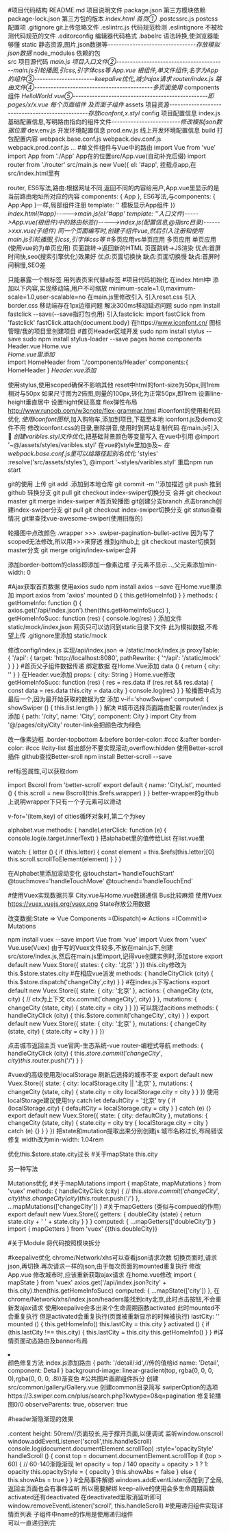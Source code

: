 #项目代码结构
README.md           项目说明文件
package.json        第三方模块依赖
package-lock.json   第三方包的版本
*index.html          首页①*
.postcssrc.js       postcss配置项
.gitignore          git上传忽略文件
.eslintrc.js        代码规范检测
.eslintignore       不被检测代码规范的文件
.editorconfig       编辑器代码格式
.babelrc            语法转换,使浏览器能够懂
static              静态资源,图片,json数据等--------------------------------*存放模拟json数据*
node_modules        依赖的包  
src                 项目源代码
    *main.js         项目入口文件②*----------------------------------------*main.js引轮播图,引css,引字体css等*
    *App.vue         根组件,单文件组件,名字为App的组件③*----------------------*keepalive优化,减少ajax请求*
    *router/index.js 路由文件④*-------------------------------------------*多页面使用*
    components      组件
        *HelloWorld.vue⑤*-------------------------------------------------*即pages/x/x.vue 每个页面组件 及页面子组件*
    assets          项目资源------------------------------------------------*存放iconfont,x.styl*
config              项目配置信息
    index.js        基础配置信息,写明路由指向的组件文件-------------------------*修改模拟json数据位置*
    dev.env.js      开发环境配置信息
    prod.env.js     线上开发环境配置信息
build               打包配置内容
    webpack.base.conf.js
    webpack.dev.conf.js
    webpack.prod.conf.js
    ...
#单文件组件与Vue中的路由
import Vue from 'vue'
import App from './App'     App在的位置src/App.vue(自动补充后缀)
import router from './router'
src/main.js
new Vue({
  el: '#app',               挂载点app,在src/index.html里有 <div id="app"></div>
  router,                   ES6写法,路由:根据网址不同,返回不同的内容给用户,App.vue里<router-view/>显示的是当前路由地址所对应的内容
  components: { App },      ES6写法,与components: { App:App }一样,局部组件注册
  template: '<App/>'        模板显示App组件
})
*index.html(#app)----->main.js(el:'#app' template: '<App/>'入口文件)----->App.vue(根组件)中的路由标签(<router-view/>)----->index.js(配置信息,@指src目录)------>xxx.vue(子组件)*
*同一个页面编写时,创建子组件vue,然后引入注册和使用*
*main.js引轮播图,引css,引字体css等*
#多页应用vs单页应用
多页应用                                                    单页应用(使用vue的为单页应用)
页面跳转->返回新的HTML                                        页面跳转->JS渲染
优点:首屏时间快,seo(搜索引擎优化)效果好                         优点:页面切换快
缺点:页面切换慢                                              缺点:首屏时间稍慢,SEO差

<template></template>只能暴露一个根标签
用<router-link to='/list'>列表页</router-link>来代替a标签
#项目代码初始化
在index.html中
    添加以下内容,实现移动端,用户不可缩放
    minimum-scale=1.0,maximum-scale=1.0,user-scalable=no
在main.js里修改引入
    引入reset.css
    引入border.css 移动端存在1px边框问题
    解决300ms移动延迟问题
        sudo npm install fastclick --save(--save指打包也用)
        引入fastclick:
            import fastClick from 'fastclick'
            fastClick.attach(document.body)
在https://www.iconfont.cn/ 图标管理/我的项目里创建项目
#首页Header区域开发
sudo npm install stylus --save
sudo npm install stylus-loader --save
pages
    home
        components
            Header.vue
    Home.vue   
*Home.vue里添加*            
import HomeHeader from './components/Header'
components:{
    HomeHeader
}
<home-header></home-header>
*Header.vue添加*
<style lang="stylus" scoped></style>
使用stylus,使用scoped确保不影响其他
reset中html的font-size为50px,则1rem相对与50px
如果尺寸图为2倍图,则量的100px,转化为正常50px,即1rem
设置line-height垂直居中
设置hight保证高度
flex弹性布局
http://www.runoob.com/w3cnote/flex-grammar.html
#iconfont的使用和代码优化
*使用iconfont图标*,加入购物车,添加到项目,下载至本地
iconfont.js及demo文件不用
修改iconfont.css的目录,删除拼音,使用时到网站复制代码
在main.js引入
<span class="iconfont">&#xe624;</span>
*创建varibles.styl文件优化*,把基础背景颜色等变量写入
在vue中引用    @import '~@/assets/styles/varibles.styl' 在vue的style里加@及~
*在webpack.base.conf.js里可以给路径起别名优化*
 'styles' :resolve('src/assets/styles'),
 @import '~styles/varibles.styl'
重启npm run start

git的使用 
        上传
        git add .添加到本地仓库
        git commit -m ''添加描述
        git push   推到github
        转换分支
        git pull
        git checkout index-swiper切换分支
        合并
        git checkout master
        git merge index-swiper
#首页轮播图
git创建分支branch
    点击branch创建index-swiper分支
    git pull
    git checkout index-swiper切换分支
    git status查看情况
git里查找vue-awesome-swiper(使用旧版的)
<style lang="stylus" scoped>
    .wrapper
        width: 100%
        height: 0
        overflow: hidden
        padding-bottom: 31.25%//宽高比
        .swiper-img
            width: 100%
</style>
轮播图中点改颜色
.wrapper >>> .swiper-pagination-bullet-active
因为写了scoped无法修改,所以用>>>来穿透
推到github上
git checkout master切换到master分支
git merge  origin/index-swiper合并


添加border-bottom的class即添加一像素边框
子元素不显示...,父元素添加min-width: 0

#Ajax获取首页数据
使用axios
sudo npm install axios --save
在Home.vue里添加
import axios from 'axios'
mounted () {
    this.getHomeInfo()
  }
}
methods: {
    getHomeInfo: function () {
        axios.get('/api/index.json').then(this.getHomeInfoSucc)
    },
    getHomeInfoSucc: function (res) {
      console.log(res)
    }
添加文件
static/mock/index,json
网页只可以访问到static目录下文件
此为模拟数据,不希望上传
.gitignore里添加
static/mock

修改config/index.js
实现/api/index.json => /static/mock/index.js
proxyTable: {
        '/api': {
            target: 'http://localhost:8080',
            pathRewrite: {
                '^/api': '/static/mock'
            }
        }
    }
#首页父子组件数据传递
绑定数据
在Home.Vue添加
data () {
    return {
        city: ''
    }
  }
<home-header :city='city'></home-header>
在Header.vue添加
props: {
    city: String
  }
Home.vue修改
getHomeInfoSucc: function (res) {
      res = res.data
      if (res.ret && res.data) {
        const data = res.data
        this.city = data.city
      }
      console.log(res)
    }
  }
轮播图中点为最后一个,因为最开始获取的数据为空
添加
v-if='showSwiper'
computed: {
    showSwiper () {
      this.list.length
    }
  }
解决
#城市选择页面路由配置
router/index.js添加
{
      path: '/city',
      name: 'City',
      component: City
    }
import City from '@/pages/city/City'
<router-link to='/city'></router-link>
router-link会把颜色改为绿色

改一像素边框
.border-topbottom
     &:before
         border-color: #ccc
     &:after
         border-color: #ccc
#city-list
超出部分不要实现滚动,overflow:hidden
使用Better-scroll插件
github查找Better-sroll
npm install Better-scroll --save

ref标签属性,可以获取dom
<div class="list" ref="wrapper">
import Bscroll from 'better-scroll'
export default {
  name: 'CityList',
  mounted () {
    this.scroll = new Bscroll(this.$refs.wrapper)
  }
}
better-wrapper的github上说明wrapper下只有一个子元素可以滑动

v-for='(item,key) of cities循环对象时,第二个为key

alphabet.vue
methods: {
    handleLeterClick: function (e) {
      console.log(e.target.innerText)
    }
把alphabet里的值传给List
在list.vue里
 <div class="area" v-for='(item,key) of cities' :key='key' :ref='key'>
 watch: {
    letter () {
      if (this.letter) {
        const element = this.$refs[this.letter][0]
        this.scroll.scrollToElement(element)
      }
    }
  }

在Alphabet里添加滚动变化
@touchstart='handleTouchStart'
@touchmove='handleTouchMove'
@touchend='handleTouchEnd'

#使用Vuex实现数据共享
City.vue与Home.vue数据通信
Bus比较麻烦
使用Vuex
https://vuex.vuejs.org/vuex.png
State存放公用数据

改变数据:State => Vue Components =(Dispatch)=> Actions =(Commit)=> Mutations

npm install vuex --save
import Vue from 'vue'
import Vuex from 'vuex'
Vue.use(Vuex)
由于写的Vuex文件较多,不放在main.js下,创建src/store/index.js,然后在main.js里import,记得vue创建实例时,添加store
export default new Vuex.Store({
    states: {
        city: '北京'
    }
})
this.city修改为this.$store.states.city
#在相应vue派发
methods: {
    handleCityClick (city) {
        this.$store.dispatch('changeCity',city)
    }
  }
#在index.js下写actions
export default new Vuex.Store({
  state: {
    city: '北京'
  },
  actions: {
    changeCity (ctx, city) { // ctx为上下文
      ctx.commit('changeCity', city)
    }
  },
  mutations: {
    changeCity (state, city) {
      state.city = city
    }
  }
})
可以跳过acitions
methods: {
    handleCityClick (city) {
      this.$store.commit('changeCity', city)
    }
  }
export default new Vuex.Store({
  state: {
    city: '北京'
  },
  mutations: {
    changeCity (state, city) {
      state.city = city
    }
  }
})

点击城市返回主页
vue官网-生态系统-vue router-编程式导航
methods: {
    handleCityClick (city) {
      this.$store.commit('changeCity', city)
      this.$router.push('/')
    }
  }

#vuex的高级使用及localStorage
刷新后选择的城市不变
export default new Vuex.Store({
  state: {
    city: localStorage.city || '北京'
  },
  mutations: {
    changeCity (state, city) {
      state.city = city
      localStorage.city = city
    }
  }
})
使用localStorage建议使用try catch
let defaultCity = '北京'
try {
    if (localStorage.city) {
        defaultCity =  localStorage.city = city
    }
} catch (e) {}
export default new Vuex.Store({
  state: {
    city: defaultCity
  },
  mutations: {
    changeCity (state, city) {
      state.city = city
      try {
        localStorage.city = city
      } catch (e) {}
    }
  }
})
把state和mutation提取出来分别创建js
城市名称过长,布局错误修复
width改为min-width: 1.04rem

优化this.$store.state.city过长
#关于mapState
this.city
<script>
import { mapState } from 'vuex'
export default{
  computed: {
    ...mapState(['city'])
  }
}
</script>
另一种写法
<script>
import { mapState } from 'vuex'
this.currentCity
 computed: {
    ...mapState({
      currentCity: 'city'
    })
  }
</script>
Mutations优化
#关于mapMutations
import { mapState, mapMutations } from 'vuex'
 methods: {
    handleCityClick (city) {
      // this.$store.commit('changeCity', city)
      this.changeCity(city)
      this.$router.push('/')
    },
    ...mapMutations(['changeCity'])
  }
#关于mapGetters 
(类似与compued的作用)
export default new Vuex.Store({
  getters: {
    doubleCity (state) {
        return state.city + ' ' + state.city
        }
    }
}
 computed: {
    ...mapGetters(['doubleCity'])
  }
import { mapGetters } from 'vuex'
{{this.doubleCity}}

#关于Module
将代码按照模块拆分

#keepalive优化
chrome/Network/xhs可以查看json请求次数
切换页面时,请求json,再切换.再次请求一样的json,由于每次页面的mounted重复执行
修改App.vue
<template>
  <div id="app">
    <keep-alive>
        <router-view/> 
    </keep-alive>
  </div>
</template>
修改城市时,应该重新获取ajax请求
在home.vue修改
import { mapState } from 'vuex'
axios.get('/api/index.json?city' + this.city).then(this.getHomeInfoSucc)
computed: {
    ...mapState(['city'])
  },
在chrome/Network/xhs/index.json/headers能找到city北京,此时点击按钮,不会重新发ajax请求
使用keepalive会多出来个生命周期函数activated
此时mounted不会重复执行
但是activated会重复执行(页面被重新显示的时候被执行)
lastCity: ''
mounted () {
    this.getHomeInfo()
    this.lastCity = this.city
  }
activated () {
if (this.lastCity !== this.city) {
  this.lastCity = this.city
  this.getHomeInfo()
}
}
#详情页面动态路由及banner布局
<router-link :to='./detail/ +"item.id"'><li></li></router-link>
颜色修复方法
</router-link>
index.js添加路由
{
    path: '/detail/:id',//传的值给id
    name: 'Detail',
    component: Detail
  }
  background-image: linear-gradient(top, rgba(0, 0, 0, 0),rgba(0, 0, 0, .8))渐变色
#公共图片画廊组件拆分
创建 src/common/gallery/Gallery.vue
创建common目录简写
swiperOption的选项
https://3.swiper.com.cn/plus/search.php?kwtype=0&q=pagination
修复轮播图0/0
observeParents: true,
observer: true

#header渐隐渐现的效果
<div class="content"></div>
.content
height: 50rem//页面较长,用于撑开页面,以便调试
监听window.onscroll
    window.addEventListener('scroll',this.handleScroll)
console.log(document.documentElement.scrollTop)
:style='opacityStyle'
handleScroll () {
      const top = document.documentElement.scrollTop
      if (top > 60) { // 60-140渐隐渐现
        let opacity = top / 140
        opacity = opacity > 1 ?  1: opacity
        this.opacityStyle = { opacity }
        this.showAbs = false
      } else {
        this.showAbs = true
      }
    }
#全局事件解绑
windows.addEventListen添加到了全局,
返回主页面也会有事件监听
所以需要解绑
keep-alive的使用会多生命周期函数activated还有deactivated
在deactivated里取消监听即可
    window.removeEventListener('scroll', this.handleScroll)
#使用递归组件实现详情页列表
子组件中name的作用是使用递归组件
<div v-if='item.children'>
    <detail-list :list='item.children'></detail-list>
</div>
可以一直递归到完 